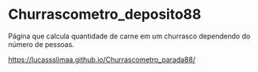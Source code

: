 # Churrascometro_deposito88
Página que calcula quantidade de carne em um churrasco dependendo do número de pessoas.

https://lucassslimaa.github.io/Churrascometro_parada88/
